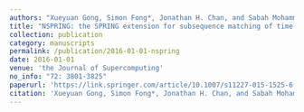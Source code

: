 ```yaml
---
authors: "Xueyuan Gong, Simon Fong*, Jonathan H. Chan, and Sabah Mohammed"
title: "NSPRING: the SPRING extension for subsequence matching of time series supporting normalization"
collection: publication
category: manuscripts
permalink: /publication/2016-01-01-nspring
date: 2016-01-01
venue: 'the Journal of Supercomputing'
no_info: "72: 3801-3825"
paperurl: 'https://link.springer.com/article/10.1007/s11227-015-1525-6'
citation: 'Xueyuan Gong, Simon Fong*, Jonathan H. Chan, and Sabah Mohammed, &quot;NSPRING: the SPRING extension for subsequence matching of time series supporting normalization,&quot; the Journal of Supercomputing, 2016, 72: 3801-3825.'
---
```

